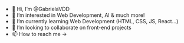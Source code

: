 - 👋 Hi, I’m @GabrielaVDD
- 👀 I’m interested in Web Development, AI & much more!
- 🌱 I’m currently learning Web Development (HTML, CSS, JS, React...)
- 💞️ I’m looking to collaborate on front-end projects
- 📫 How to reach me -> 

<!---
GabrielaVDD/GabrielaVDD is a ✨ special ✨ repository because its `README.md` (this file) appears on your GitHub profile.
You can click the Preview link to take a look at your changes.
--->
